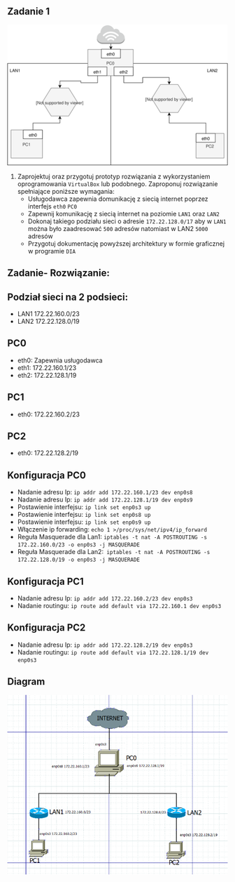 Zadanie 1
---------

![zadanie 1](zadanie-1.svg)

1. Zaprojektuj oraz przygotuj prototyp rozwiązania z wykorzystaniem oprogramowania ``VirtualBox`` lub podobnego. 
Zaproponuj rozwiązanie spełniające poniższe wymagania:
   * Usługodawca zapewnia domunikację z siecią internet poprzez interfejs ``eth0`` ``PC0``
   * Zapewnij komunikację z siecią internet na poziomie ``LAN1`` oraz ``LAN2``
   * Dokonaj takiego podziału sieci o adresie ``172.22.128.0/17`` aby w ``LAN1`` można było zaadresować ``500`` adresów natomiast w LAN2 ``5000`` adresów    
   * Przygotuj dokumentację powyższej architektury w formie graficznej w programie ``DIA``

Zadanie- Rozwiązanie:
---
Podział sieci na 2 podsieci:
---
  * LAN1 172.22.160.0/23 
  * LAN2 172.22.128.0/19

PC0
---
* eth0: Zapewnia usługodawca
* eth1: 172.22.160.1/23
* eth2: 172.22.128.1/19

PC1
---
* eth0: 172.22.160.2/23

PC2
---
* eth0: 172.22.128.2/19

Konfiguracja PC0
---
* Nadanie adresu Ip: ``ip addr add 172.22.160.1/23 dev enp0s8``
* Nadanie adresu Ip: ``ip addr add 172.22.128.1/19 dev enp0s9``
* Postawienie interfejsu: ``ip link set enp0s3 up``
* Postawienie interfejsu: ``ip link set enp0s8 up``
* Postawienie interfejsu: ``ip link set enp0s9 up``
* Włączenie ip forwarding: ``echo 1 >/proc/sys/net/ipv4/ip_forward``
* Reguła Masquerade dla Lan1: ``iptables -t nat -A POSTROUTING -s 172.22.160.0/23 -o enp0s3 -j MASQUERADE``
* Reguła Masquerade dla Lan2:`` iptables -t nat -A POSTROUTING -s 172.22.128.0/19 -o enp0s3 -j MASQUERADE``

Konfiguracja PC1
---
* Nadanie adresu Ip: ``ip addr add 172.22.160.2/23 dev enp0s3``
* Nadanie routingu: ``ip route add default via 172.22.160.1 dev enp0s3``


Konfiguracja PC2
---
* Nadanie adresu Ip: ``ip addr add 172.22.128.2/19 dev enp0s3``
* Nadanie routingu: ``ip route add default via 172.22.128.1/19 dev enp0s3``

Diagram
---
![diagram](DIAGRAM.png)
